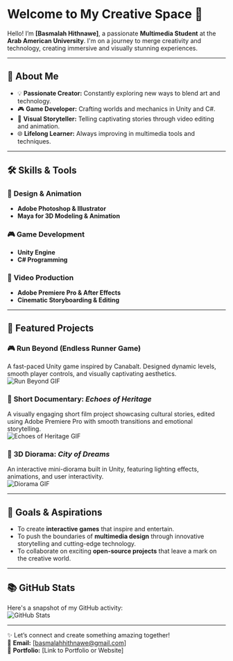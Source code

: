 # Welcome to My Creative Space 🌟

Hello! I’m **[Basmalah Hithnawe]**, a passionate **Multimedia Student** at the **Arab American University**. I'm on a journey to merge creativity and technology, creating immersive and visually stunning experiences.  

---

## 🚀 About Me  
- 💡 **Passionate Creator:** Constantly exploring new ways to blend art and technology.  
- 🎮 **Game Developer:** Crafting worlds and mechanics in Unity and C#.  
- 🎥 **Visual Storyteller:** Telling captivating stories through video editing and animation.  
- 🌐 **Lifelong Learner:** Always improving in multimedia tools and techniques.  

---

## 🛠️ Skills & Tools  
### 🎨 **Design & Animation**  
- **Adobe Photoshop & Illustrator**  
- **Maya for 3D Modeling & Animation**

### 🎮 **Game Development**  
- **Unity Engine**  
- **C# Programming**

### 🎥 **Video Production**  
- **Adobe Premiere Pro & After Effects**  
- **Cinematic Storyboarding & Editing**

---

## 🌟 Featured Projects

### 🎮 **Run Beyond (Endless Runner Game)**  
A fast-paced Unity game inspired by Canabalt. Designed dynamic levels, smooth player controls, and visually captivating aesthetics.  
![Run Beyond GIF](https://media.giphy.com/media/du3J3cXyzhj75IOgvA/giphy.gif)

### 🎥 **Short Documentary: *Echoes of Heritage***  
A visually engaging short film project showcasing cultural stories, edited using Adobe Premiere Pro with smooth transitions and emotional storytelling.  
![Echoes of Heritage GIF](https://media.giphy.com/media/kWvREsqEMFARE/giphy.gif)

### 🎨 **3D Diorama: *City of Dreams***  
An interactive mini-diorama built in Unity, featuring lighting effects, animations, and user interactivity.  
![Diorama GIF](https://media.giphy.com/media/3ohs7Lr8izIMpnMjkQ/giphy.gif)

---

## 🌈 Goals & Aspirations  
- To create **interactive games** that inspire and entertain.  
- To push the boundaries of **multimedia design** through innovative storytelling and cutting-edge technology.  
- To collaborate on exciting **open-source projects** that leave a mark on the creative world.  

---

## 📚 GitHub Stats  
Here's a snapshot of my GitHub activity:  
![GitHub Stats](https://github-readme-stats.vercel.app/api?username=Basmalah777&show_icons=true&theme=radical)

---

✨ Let’s connect and create something amazing together!  
📧 **Email:** [basmalahhithnawe@gmail.com]  
💼 **Portfolio:** [Link to Portfolio or Website]  
